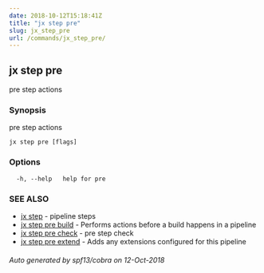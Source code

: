 ```yaml
---
date: 2018-10-12T15:18:41Z
title: "jx step pre"
slug: jx_step_pre
url: /commands/jx_step_pre/
---
```

## jx step pre

pre step actions

### Synopsis

pre step actions

```
jx step pre [flags]
```

### Options

```
  -h, --help   help for pre
```

### SEE ALSO

* [jx step](/commands/jx_step/)	 - pipeline steps
* [jx step pre build](/commands/jx_step_pre_build/)	 - Performs actions before a build happens in a pipeline
* [jx step pre check](/commands/jx_step_pre_check/)	 - pre step check
* [jx step pre extend](/commands/jx_step_pre_extend/)	 - Adds any extensions configured for this pipeline

###### Auto generated by spf13/cobra on 12-Oct-2018
